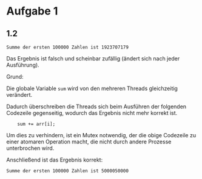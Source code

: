 
# Aufgabe 1

## 1.2

```
Summe der ersten 100000 Zahlen ist 1923707179
```

Das Ergebnis ist falsch und scheinbar zufällig (ändert sich nach jeder Ausführung).

Grund:

Die globale Variable `sum` wird von den mehreren Threads gleichzeitig verändert.

Dadurch überschreiben die Threads sich beim Ausführen der folgenden Codezeile gegenseitig, wodurch das Ergebnis nicht mehr korrekt ist.

```
    sum += arr[i];
```

Um dies zu verhindern, ist ein Mutex notwendig, der die obige Codezeile zu einer atomaren Operation macht, die nicht durch andere Prozesse unterbrochen wird.

Anschließend ist das Ergebnis korrekt:

```
Summe der ersten 100000 Zahlen ist 5000050000
```
